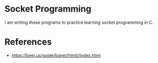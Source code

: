 # Socket Programming

I am writing these programs to practice learning socket programming in C.

# References 
- https://beej.us/guide/bgnet/html//index.html
